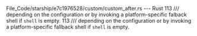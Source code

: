File_Code/starship/e7c1976528/custom/custom_after.rs --- Rust
113 /// depending on the configuration or by invoking a platform-specific falback shell if `shell` is empty.                                                 113 /// depending on the configuration or by invoking a platform-specific fallback shell if `shell` is empty.

